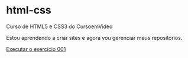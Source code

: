 # html-css
 Curso de HTML5 e CSS3 do CursoemVideo

Estou aprendendo a criar sites e agora vou gerenciar meus reposítórios.

<a href="https://devbrunobsl.github.io/html-css/exercícios/ex001/index.html">Executar o exercício 001</a>